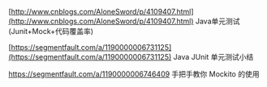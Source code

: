 [http://www.cnblogs.com/AloneSword/p/4109407.html](http://www.cnblogs.com/AloneSword/p/4109407.html)   Java单元测试\(Junit+Mock+代码覆盖率\)

[https://segmentfault.com/a/1190000006731125](https://segmentfault.com/a/1190000006731125)   Java JUnit 单元测试小结

https://segmentfault.com/a/1190000006746409   手把手教你 Mockito 的使用

